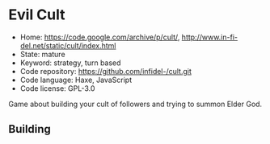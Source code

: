 # Evil Cult

- Home: https://code.google.com/archive/p/cult/, http://www.in-fi-del.net/static/cult/index.html
- State: mature
- Keyword: strategy, turn based
- Code repository: https://github.com/infidel-/cult.git
- Code language: Haxe, JavaScript
- Code license: GPL-3.0

Game about building your cult of followers and trying to summon Elder God.

## Building
